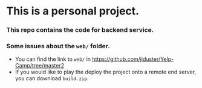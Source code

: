 # This is a personal project.
### This repo contains the code for backend service.
### Some issues about the `web/` folder.
- You can find the link to `web/` in https://github.com/jiduster/Yelp-Camp/tree/master2
- If you would like to play the deploy the project onto a remote end server, you can download `build.zip`.
